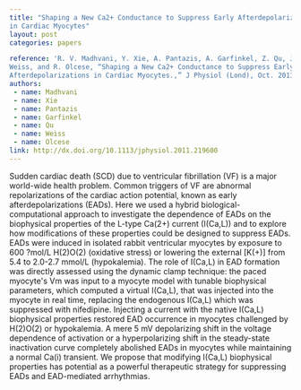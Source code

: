 ```yaml
---
title: "Shaping a New Ca2+ Conductance to Suppress Early Afterdepolarizations
in Cardiac Myocytes"
layout: post
categories: papers

reference: 'R. V. Madhvani, Y. Xie, A. Pantazis, A. Garfinkel, Z. Qu, J. N.
Weiss, and R. Olcese, “Shaping a New Ca2+ Conductance to Suppress Early
Afterdepolarizations in Cardiac Myocytes.,” J Physiol (Lond), Oct. 2011.'
authors: 
 - name: Madhvani
 - name: Xie
 - name: Pantazis
 - name: Garfinkel
 - name: Qu
 - name: Weiss
 - name: Olcese
link: http://dx.doi.org/10.1113/jphysiol.2011.219600
---
```


Sudden cardiac death (SCD) due to ventricular fibrillation (VF) is a major
world-wide health problem. Common triggers of VF are abnormal repolarizations
of the cardiac action potential, known as early afterdepolarizations (EADs).
Here we used a hybrid biological-computational approach to investigate the
dependence of EADs on the biophysical properties of the L-type Ca(2+) current
(I(Ca,L)) and to explore how modifications of these properties could be
designed to suppress EADs. EADs were induced in isolated rabbit ventricular
myocytes by exposure to 600 ?mol/L H(2)O(2) (oxidative stress) or lowering the
external [K(+)] from 5.4 to 2.0-2.7 mmol/L (hypokalemia). The role of I(Ca,L)
in EAD formation was directly assessed using the dynamic clamp technique: the
paced myocyte's Vm was input to a myocyte model with tunable biophysical
parameters, which computed a virtual I(Ca,L), that was injected into the
myocyte in real time, replacing the endogenous I(Ca,L) which was suppressed
with nifedipine. Injecting a current with the native I(Ca,L) biophysical
properties restored EAD occurrence in myocytes challenged by H(2)O(2) or
hypokalemia. A mere 5 mV depolarizing shift in the voltage dependence of
activation or a hyperpolarizing shift in the steady-state inactivation curve
completely abolished EADs in myocytes while maintaining a normal Ca(i)
transient. We propose that modifying I(Ca,L) biophysical properties has
potential as a powerful therapeutic strategy for suppressing EADs and
EAD-mediated arrhythmias.
